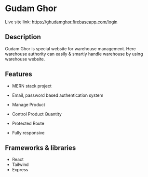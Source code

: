 # Gudam Ghor

Live site link: https://ghudamghor.firebaseapp.com/login

## Description

Gudam Ghor is special website for warehouse management. Here warehouse authority can easily & smartly handle warehouse by using warehouse website.

## Features

-   MERN stack project
-   Email, password based authentication system

-   Manage Product
-   Control Product Quantity
-   Protected Route
-   Fully responsive

## Frameworks & libraries

-   React
-   Tailwind
-   Express
